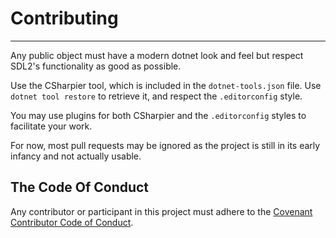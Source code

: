 # Contributing

---

Any public object must have a modern dotnet look and feel but respect SDL2's functionality as good as possible.

Use the CSharpier tool, which is included in the `dotnet-tools.json` file. Use `dotnet tool restore` to retrieve it, and
respect the `.editorconfig` style.

You may use plugins for both CSharpier and the `.editorconfig` styles to facilitate your work.

For now, most pull requests may be ignored as the project is still in its early infancy and not actually usable.

## The Code Of Conduct

Any contributor or participant in this project must adhere to
the [Covenant Contributor Code of Conduct](CODE_OF_CONDUCT.md).
